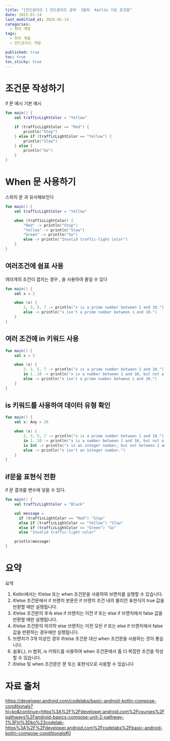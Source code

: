 ```yaml
---
title: "[안드로이드 ] 안드로이드 공부  3일차  Kotlin 기초 조건문"
date: 2025-01-14
last_modified_at: 2025-01-14
categories:
  - 취미 개발
tags:
  - 취미 개발
  - 안드로이드 개발 

published: true
toc: true
toc_sticky: true
---
```



# 조건문 작성하기
 if 문 예시 기본 예시


```kotlin
fun main() {
    val trafficLightColor = "Yellow"

    if (trafficLightColor == "Red") {
        println("Stop")
    } else if (trafficLightColor == "Yellow") {
        println("Slow")
    } else {
        println("Go")
    }
}
```

# When 문 사용하기
스위치 문 과 유사해보인다

```kotlin
fun main() {
    val trafficLightColor = "Yellow"

    when (trafficLightColor) {
        "Red" -> println("Stop")
        "Yellow" -> println("Slow")
        "Green" -> println("Go")
        else -> println("Invalid traffic-light color")
    }
}
```

## 여러조건에 쉼표 사용
 여러개의 조건이 겹치는 경우 , 을 사용하여 줄일 수 있다
```kotlin
fun main() {
    val x = 3

    when (x) {
        2, 3, 5, 7 -> println("x is a prime number between 1 and 10.")
        else -> println("x isn't a prime number between 1 and 10.")
    }
}
```


## 여러 조건에 in 키워드 사용

``` kotlin
fun main() {
    val x = 3

    when (x) {
        2, 3, 5, 7 -> println("x is a prime number between 1 and 10.")
        in 1..10 -> println("x is a number between 1 and 10, but not a prime number.")
        else -> println("x isn't a prime number between 1 and 10.")
    }
}

```

## is 키워드를 사용하여 데이터 유형 확인

``` kotlin
fun main() {
    val x: Any = 20

    when (x) {
        2, 3, 5, 7 -> println("x is a prime number between 1 and 10.")
        in 1..10 -> println("x is a number between 1 and 10, but not a prime number.")
        is Int -> println("x is an integer number, but not between 1 and 10.")
        else -> println("x isn't an integer number.")
    }
}
```


## if문을 표현식 전환

 if 문 결과를 변수에 넣을 수 있다.
```kotlin
fun main() {
    val trafficLightColor = "Black"

    val message =
      if (trafficLightColor == "Red") "Stop"
      else if (trafficLightColor == "Yellow") "Slow"
      else if (trafficLightColor == "Green") "Go"
      else "Invalid traffic-light color"

    println(message)
}
```


# 요약

요약
1. Kotlin에서는 if/else 또는 when 조건문을 사용하여 브랜치를 실행할 수 있습니다.
2. if/else 조건문에서 if 브랜치 본문은 if 브랜치 조건 내의 불리언 표현식이 true 값을 반환할 때만 실행됩니다.
3. if/else 조건문의 후속 else if 브랜치는 이전 if 또는 else if 브랜치에서 false 값을 반환할 때만 실행됩니다.
4. if/else 조건문의 마지막 else 브랜치는 이전 모든 if 또는 else if 브랜치에서 false 값을 반환하는 경우에만 실행됩니다.
5. 브랜치가 3개 이상인 경우 if/else 조건문 대신 when 조건문을 사용하는 것이 좋습니다.
6. 쉼표(,), in 범위, is 키워드를 사용하여 when 조건문에서 좀 더 복잡한 조건을 작성할 수 있습니다.
7. if/else 및 when 조건문은 문 또는 표현식으로 사용할 수 있습니다




# 자료 출처
https://developer.android.com/codelabs/basic-android-kotlin-compose-conditionals?hl=ko&continue=https%3A%2F%2Fdeveloper.android.com%2Fcourses%2Fpathways%2Fandroid-basics-compose-unit-2-pathway-1%3Fhl%3Dko%23codelab-https%3A%2F%2Fdeveloper.android.com%2Fcodelabs%2Fbasic-android-kotlin-compose-conditionals#0
